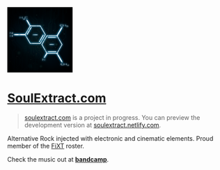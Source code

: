 <img width="150" src="./src/images/favicon.png" alt="Soul Extract">

# [SoulExtract.com](https://soulextract.com)

> [soulextract.com](https://soulextract.com) is a project in progress. You can
preview the development version at [soulextract.netlify.com](https://soulextract.netlify.com).

Alternative Rock injected with electronic and cinematic elements.
Proud member of the [FiXT](https://www.fixtonline.com) roster.

Check the music out at **[bandcamp](https://soulextract.bandcamp.com)**.
